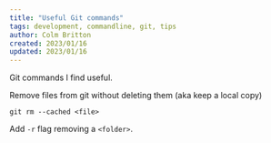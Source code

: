 ```yaml
---
title: "Useful Git commands"
tags: development, commandline, git, tips
author: Colm Britton
created: 2023/01/16
updated: 2023/01/16
---
```


Git commands I find useful.

Remove files from git without deleting them (aka keep a local copy)

```
git rm --cached <file>
```

Add `-r` flag removing a `<folder>`.

